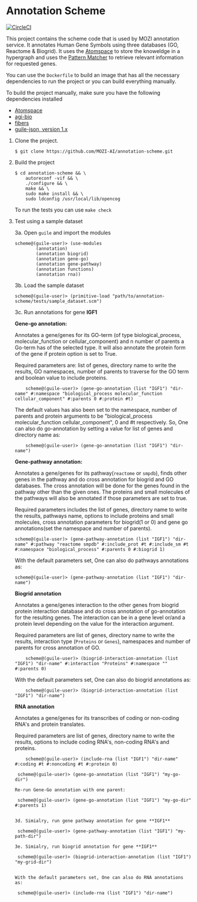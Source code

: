 # Annotation Scheme

[![CircleCI](https://circleci.com/gh/mozi-ai/annotation-scheme.svg?style=svg)](https://circleci.com/gh/mozi-ai/annotation-scheme)

This project contains the scheme code that is used by MOZI annotation service. It annotates Human Gene Symbols using three databases (GO, Reactome & Biogrid). It uses the [Atomspace](https://github.com/opencog/atomspace) to store the knoweldge in a hypergraph and uses the [Pattern Matcher](https://wiki.opencog.org/w/The_Pattern_Matcher) to retrieve relevant information for requested genes.

You can use the `Dockerfile` to build an image that has all the necessary dependencies to run the project or you can build everything manually.

To build the project manually, make sure you have the following dependencies installed

 - [Atomspace](https://github.com/opencog/atomspace)
 - [agi-bio](https://github.com/opencog/agi-bio)
 - [fibers](https://github.com/wingo/fibers)
 - [guile-json, version 1.x](https://github.com/aconchillo/guile-json)

1. Clone the project.

    ~~~~
    $ git clone https://github.com/MOZI-AI/annotation-scheme.git
    ~~~~

2. Build the project

    ~~~~
    $ cd annotation-scheme && \
        autoreconf -vif && \
        ./configure && \
        make && \
        sudo make install && \
        sudo ldconfig /usr/local/lib/opencog
    ~~~~

    To run the tests you can use `make check`

3. Test using a sample dataset

    3a. Open `guile` and import the modules

    ```
    scheme@(guile-user)> (use-modules
            (annotation)
            (annotation biogrid)
            (annotation gene-go)
            (annotation gene-pathway)
            (annotation functions)
            (annotation rna))

    ```
    3b. Load the sample dataset

    ```
    scheme@(guile-user)> (primitive-load "path/to/annotation-scheme/tests/sample_dataset.scm")

    ```

    3c. Run annotations for gene **IGF1**

    **Gene-go annotation:**

    Annotates a gene/genes for its GO-term (of type biological_process, molecular_function or cellular_component) and n number of parents a Go-term has of the selected type. It will also annotate the protein form of the gene if protein option is set to True.

    Required parameters are: list of genes, directory name to write the results, GO namespaces, number of parents to traverse for the GO term and boolean value to include proteins.

    ```
        scheme@(guile-user)> (gene-go-annotation (list "IGF1") "dir-name" #:namespace "biological_process molecular_function cellular_component" #:parents 0 #:protein #t)

    ```
    The default values has also been set to the namespace, number of parents and protein arguments to be "biological_process molecular_function cellular_component", 0 and #t respectively. So, One can also do go-annotation by setting a value for list of genes and directory name as:

    ```
        scheme@(guile-user)> (gene-go-annotation (list "IGF1") "dir-name")

    ```

    **Gene-pathway annotation:**

    Annotates a gene/genes for its pathway(`reactome` or `smpdb`), finds other genes in the pathway and do cross annotation for biogrid and GO databases. The cross annotation will be done for the genes found in the pathway other than the given ones. The proteins and small molecules of the pathways will also be annotated if those parameters are set to true.

    Required parameters includes the list of genes, directory name to write the results, pathways name, options to include proteins and small molecules, cross annotation parameters for biogrid(1 or 0) and gene go annotations(set the namespace and number of parents).

    ```
    scheme@(guile-user)> (gene-pathway-annotation (list "IGF1") "dir-name" #:pathway "reactome smpdb" #:include_prot #t #:include_sm #t #:namespace "biological_process" #:parents 0 #:biogrid 1)

    ```
    With the default parameters set, One can also do pathways annotations as:

    ```
    scheme@(guile-user)> (gene-pathway-annotation (list "IGF1") "dir-name")

    ```

    **Biogrid annotation**

    Annotates a gene/genes interaction to the other genes from biogrid protein interaction database and do cross annotation of go-annotation for the resulting genes. The interaction can be in a gene level or/and a protein level depending on the value for the interaction argument.

    Required parameters are list of genes, directory name to write the results, interaction type (`Proteins` or `Genes`), namespaces and number of parents for cross annotation of GO.

    ```
        scheme@(guile-user)> (biogrid-interaction-annotation (list "IGF1") "dir-name" #:interaction "Proteins" #:namespace "" #:parents 0)

    ```

    With the default parameters set, One can also do biogrid annotations as:

    ```
        scheme@(guile-user)> (biogrid-interaction-annotation (list "IGF1") "dir-name")

    ```

    **RNA annotation**

    Annotates a gene/genes for its transcribes of coding or non-coding RNA's and protein translates.

    Required parameters are list of genes, directory name to write the results, options to include coding RNA's, non-coding RNA's and proteins.

    ```
        scheme@(guile-user)> (include-rna (list "IGF1") "dir-name" #:coding #t #:noncoding #t #:protein 0)

    ```
        scheme@(guile-user)> (gene-go-annotation (list "IGF1") "my-go-dir")
    ```
    Re-run Gene-Go annotation with one parent:
    ```
        scheme@(guile-user)> (gene-go-annotation (list "IGF1") "my-go-dir" #:parents 1)
    ```

    3d. Simialry, run gene pathway annotation for gene **IGF1**

    ```
        scheme@(guile-user)> (gene-pathway-annotation (list "IGF1") "my-path-dir")
    ```
    3e. Simialry, run biogrid annotation for gene **IGF1**

    ```
        scheme@(guile-user)> (biogrid-interaction-annotation (list "IGF1") "my-grid-dir")
    ```

    With the default parameters set, One can also do RNA annotations as:

    ```
        scheme@(guile-user)> (include-rna (list "IGF1") "dir-name")

    ```
